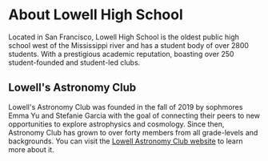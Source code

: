 # About Lowell High School

Located in San Francisco, Lowell High School is the oldest public high school west of the Mississippi river and has a student body of over 2800 students. With a prestigious academic reputation, boasting over 250 student-founded and student-led clubs. 

## Lowell's Astronomy Club
Lowell's Astronomy Club was founded in the fall of 2019 by sophmores Emma Yu and Stefanie Garcia with the goal of connecting their peers to new opportunities to explore astrophysics and cosmology. Since then, Astronomy Club has grown to over forty members from all grade-levels and backgrounds. You can visit the [Lowell Astronomy Club website](https://sites.google.com/view/lowellastronomyclub/home) to learn more about it.
